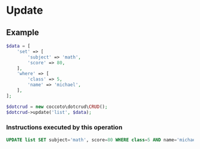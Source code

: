 # Update

## Example

```php
$data = [
    'set' => [
        'subject' => 'math',
        'score' => 80,
    ],
    'where' => [
        'class' => 5,
        'name' => 'michael',
    ],
];

$dotcrud = new coccoto\dotcrud\CRUD();
$dotcrud->update('list', $data);
```

### Instructions executed by this operation

```sql
UPDATE list SET subject='math', score=80 WHERE class=5 AND name='michael'
```